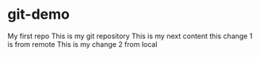 # git-demo
My first repo
This is my git repository
This is my next content
this change 1 is from remote 
This is my change 2 from local
